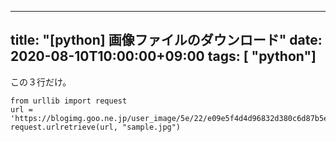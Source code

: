 
---
title: "[python] 画像ファイルのダウンロード"
date: 2020-08-10T10:00:00+09:00
tags: [ "python"]
---

この３行だけ。

```
from urllib import request
url = 'https://blogimg.goo.ne.jp/user_image/5e/22/e09e5f4d4d96832d380c6d87b5ee8fc6.jpg'
request.urlretrieve(url, "sample.jpg")
```

